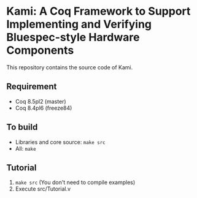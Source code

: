 Kami: A Coq Framework to Support Implementing and Verifying Bluespec-style Hardware Components
==============================================================================================

This repository contains the source code of Kami.

Requirement
-----------

- Coq 8.5pl2 (master)
- Coq 8.4pl6 (freeze84)

To build
--------

- Libraries and core source: `make src`
- All: `make`

Tutorial
--------

1. `make src` (You don't need to compile examples)
2. Execute src/Tutorial.v

